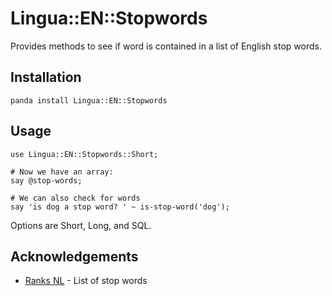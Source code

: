 # Lingua::EN::Stopwords

Provides methods to see if word is contained in a list of English stop words.

## Installation

```
panda install Lingua::EN::Stopwords
```

## Usage

```
use Lingua::EN::Stopwords::Short;

# Now we have an array:
say @stop-words;

# We can also check for words
say 'is dog a stop word? ' ~ is-stop-word('dog');
```

Options are Short, Long, and SQL.

## Acknowledgements

 * [Ranks NL](http://www.ranks.nl/stopwords) - List of stop words
